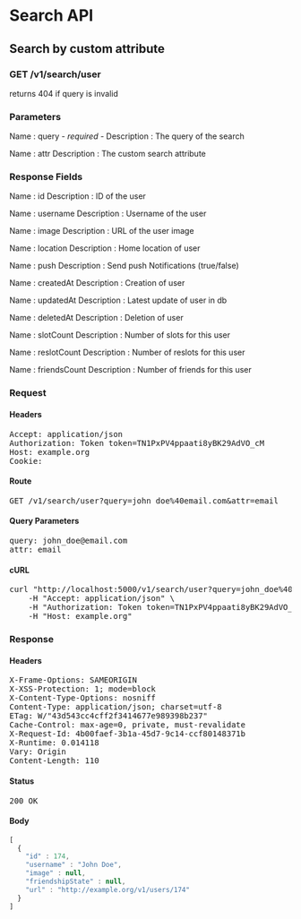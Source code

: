 # Search API

## Search by custom attribute

### GET /v1/search/user

returns 404 if query is invalid



### Parameters

Name : query *- required -*
Description : The query of the search

Name : attr
Description : The custom search attribute


### Response Fields

Name : id
Description : ID of the user

Name : username
Description : Username of the user

Name : image
Description : URL of the user image

Name : location
Description : Home location of user

Name : push
Description : Send push Notifications (true/false)

Name : createdAt
Description : Creation of user

Name : updatedAt
Description : Latest update of user in db

Name : deletedAt
Description : Deletion of user

Name : slotCount
Description : Number of slots for this user

Name : reslotCount
Description : Number of reslots for this user

Name : friendsCount
Description : Number of friends for this user

### Request

#### Headers

<pre>Accept: application/json
Authorization: Token token=TN1PxPV4ppaati8yBK29AdVO_cM
Host: example.org
Cookie: </pre>

#### Route

<pre>GET /v1/search/user?query=john_doe%40email.com&amp;attr=email</pre>

#### Query Parameters

<pre>query: john_doe@email.com
attr: email</pre>

#### cURL

<pre class="request">curl &quot;http://localhost:5000/v1/search/user?query=john_doe%40email.com&amp;attr=email&quot; -X GET \
	-H &quot;Accept: application/json&quot; \
	-H &quot;Authorization: Token token=TN1PxPV4ppaati8yBK29AdVO_cM&quot; \
	-H &quot;Host: example.org&quot;</pre>

### Response

#### Headers

<pre>X-Frame-Options: SAMEORIGIN
X-XSS-Protection: 1; mode=block
X-Content-Type-Options: nosniff
Content-Type: application/json; charset=utf-8
ETag: W/&quot;43d543cc4cff2f3414677e989398b237&quot;
Cache-Control: max-age=0, private, must-revalidate
X-Request-Id: 4b00faef-3b1a-45d7-9c14-ccf80148371b
X-Runtime: 0.014118
Vary: Origin
Content-Length: 110</pre>

#### Status

<pre>200 OK</pre>

#### Body

```javascript
[
  {
    "id" : 174,
    "username" : "John Doe",
    "image" : null,
    "friendshipState" : null,
    "url" : "http://example.org/v1/users/174"
  }
]
```

